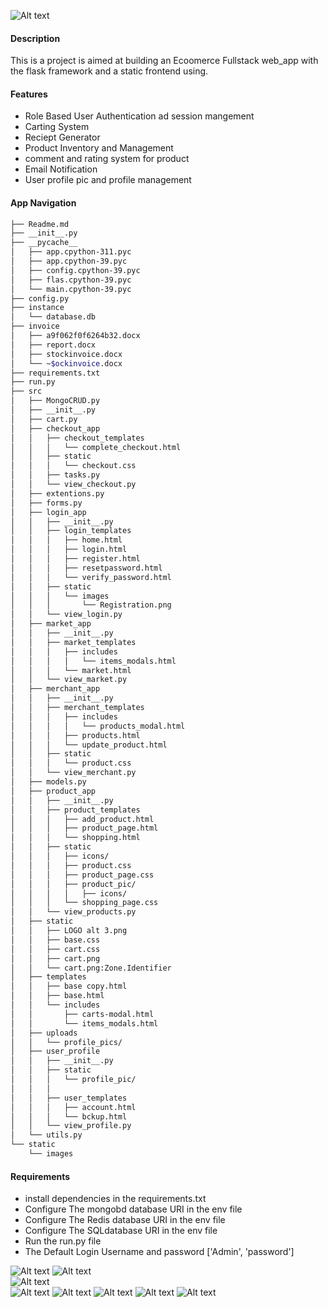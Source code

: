 ![Alt text](./stockapics/homepage.png?raw=true "homepage") 

#### Description
 This is a project is aimed at building an  Ecoomerce Fullstack web_app with the flask framework and a static frontend using.

#### Features
- Role Based User Authentication ad session mangement
- Carting System
- Reciept Generator
- Product Inventory and Management
- comment and rating system for product
- Email Notification 
- User profile pic and profile management

#### App Navigation

```bash
├── Readme.md
├── __init__.py
├── __pycache__
│   ├── app.cpython-311.pyc
│   ├── app.cpython-39.pyc
│   ├── config.cpython-39.pyc
│   ├── flas.cpython-39.pyc
│   └── main.cpython-39.pyc
├── config.py
├── instance
│   └── database.db
├── invoice
│   ├── a9f062f0f6264b32.docx
│   ├── report.docx
│   ├── stockinvoice.docx
│   └── ~$ockinvoice.docx
├── requirements.txt
├── run.py
├── src
│   ├── MongoCRUD.py
│   ├── __init__.py
│   ├── cart.py
│   ├── checkout_app
│   │   ├── checkout_templates
│   │   │   └── complete_checkout.html
│   │   ├── static
│   │   │   └── checkout.css
│   │   ├── tasks.py
│   │   └── view_checkout.py
│   ├── extentions.py
│   ├── forms.py
│   ├── login_app
│   │   ├── __init__.py
│   │   ├── login_templates
│   │   │   ├── home.html
│   │   │   ├── login.html
│   │   │   ├── register.html
│   │   │   ├── resetpassword.html
│   │   │   └── verify_password.html
│   │   ├── static
│   │   │   └── images
│   │   │       └── Registration.png
│   │   └── view_login.py
│   ├── market_app
│   │   ├── __init__.py
│   │   ├── market_templates
│   │   │   ├── includes
│   │   │   │   └── items_modals.html
│   │   │   └── market.html
│   │   └── view_market.py
│   ├── merchant_app
│   │   ├── __init__.py
│   │   ├── merchant_templates
│   │   │   ├── includes
│   │   │   │   └── products_modal.html
│   │   │   ├── products.html
│   │   │   └── update_product.html
│   │   ├── static
│   │   │   └── product.css
│   │   └── view_merchant.py
│   ├── models.py
│   ├── product_app
│   │   ├── __init__.py
│   │   ├── product_templates
│   │   │   ├── add_product.html
│   │   │   ├── product_page.html
│   │   │   └── shopping.html
│   │   ├── static
│   │   │   ├── icons/
│   │   │   ├── product.css
│   │   │   ├── product_page.css
│   │   │   ├── product_pic/
│   │   │   │   ├── icons/
│   │   │   └── shopping_page.css
│   │   └── view_products.py
│   ├── static
│   │   ├── LOGO alt 3.png
│   │   ├── base.css
│   │   ├── cart.css
│   │   ├── cart.png
│   │   └── cart.png:Zone.Identifier
│   ├── templates
│   │   ├── base copy.html
│   │   ├── base.html
│   │   └── includes
│   │       ├── carts-modal.html
│   │       └── items_modals.html
│   ├── uploads
│   │   └── profile_pics/
│   ├── user_profile
│   │   ├── __init__.py
│   │   ├── static
│   │   │   └── profile_pic/
│   │   │       
│   │   ├── user_templates
│   │   │   ├── account.html
│   │   │   └── bckup.html
│   │   └── view_profile.py
│   └── utils.py
└── static
    └── images
```
#### Requirements
- install dependencies in the requirements.txt
- Configure The mongobd database URI in the env file
- Configure The Redis database URI in the env file
- Configure The SQLdatabase URI in the env file
- Run the run.py file
- The Default Login  Username and password ['Admin', 'password']


![Alt text](./stockapics/airpods.png?raw=true "airpods") 
![Alt text](./stockapics/apple%20watch.png?raw=true "watch")  
![Alt text](./stockapics/home.png?raw=true "home")  
![Alt text](./stockapics/inventory%20management.png?raw=true "inventory") 
![Alt text](./stockapics/login.png?raw=true "login")
![Alt text](./stockapics/profile.png?raw=true "profile") 
![Alt text](./stockapics/cart.png?raw=true "cart") 
![Alt text](./stockapics/checkout.png?raw=true "cart") 







